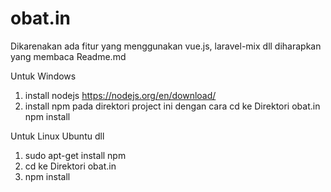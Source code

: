 # obat.in
Dikarenakan ada fitur yang menggunakan vue.js, laravel-mix dll diharapkan yang membaca Readme.md

Untuk Windows
1. install nodejs https://nodejs.org/en/download/
2. install npm pada direktori project ini dengan cara
    cd ke Direktori obat.in
    npm install
    
Untuk Linux Ubuntu dll
1. sudo apt-get install npm
2. cd ke Direktori obat.in
3. npm install
